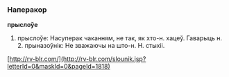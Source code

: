 ### Наперакор
**прыслоўе**

1. прыслоўе: Насуперак чаканням, не так, як хто-н. хацеў. Гаварыць н. 2. прыназоўнік: Не зважаючы на што-н. Н. стыхіі.

<a rel="author">[http://rv-blr.com/](http://rv-blr.com/slounik.jsp?letterId=0&maskId=0&pageId=1818)</a>

